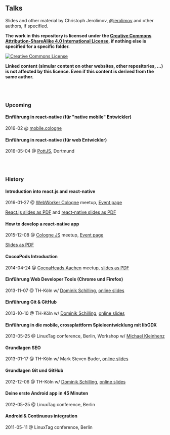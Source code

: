 ## Talks

Slides and other material by Christoph Jerolimov, [@jerolimov](https://twitter.com/jerolimov)
and other authors, if specified.

**The work in this repository is licensed under the [Creative Commons Attribution-ShareAlike 4.0 International License](http://creativecommons.org/licenses/by-sa/4.0/), if nothing else is specified for a specific folder.**

<a rel="license" href="http://creativecommons.org/licenses/by-sa/4.0/"><img alt="Creative Commons License" style="border-width:0" src="https://i.creativecommons.org/l/by-sa/4.0/88x31.png" /></a>

**Linked content (simular content on other websites, other repositories, ...) is not affected by this licence. Even if this content is derived from the same author.**

<br/><br/>

### Upcoming

#### Einführung in react-native (für "native mobile" Entwickler)

2016-02 @ [mobile.cologne](http://mobile.cologne/)

#### Einführung in react-native (für web Entwickler)

2016-05-04 @ [PottJS](http://pottjs.de/), Dortmund

<br/><br/>

### History

#### Introduction into react.js and react-native

2016-01-27 @ [WebWorker Cologne](http://www.meetup.com/de-DE/WebWorker-Cologne/) meetup,
[Event page](http://www.meetup.com/de/WebWorker-Cologne/events/227777445/)

[React.js slides as PDF](2016-01-27-reactjs-and-reactnative/introduction-reactjs.pdf) and
[react-native slides as PDF](2016-01-27-reactjs-and-reactnative/introduction-react-native.pdf)

#### How to develop a react-native app

2015-12-08 @ [Cologne JS](http://colognejs.de/) meetup,
[Event page](http://www.meetup.com/de/Cologne-js/events/227015933/)

[Slides as PDF](2015-12-08-react-native/react-native-introduction-colognejs.pdf)

#### CocoaPods Introduction

2014-04-24 @ [CocoaHeads Aachen](http://hci.rwth-aachen.de/cocoaheads) meetup,
[slides as PDF](http://jerolimov.github.io/talks/2014-04-24-cocoapods/cocoapods-introduction.pdf)

#### Einführung Web Developer Tools (Chrome und Firefox)

2013-11-07 @ TH-Köln w/ [Dominik Schilling](https://twitter.com/ocean90),
[online slides](http://jerolimov.github.io/talks/2013-11-07-web-developer-tools/)

#### Einführung Git & GitHub

2013-10-10 @ TH-Köln w/ [Dominik Schilling](https://twitter.com/ocean90),
[online slides](http://jerolimov.github.io/talks/2013-10-10-git-and-github/)

#### Einführung in die mobile, crossplattform Spieleentwicklung mit libGDX

2013-05-25 @ LinuxTag conference, Berlin, Workshop w/ [Michael Kleinhenz](https://twitter.com/quendor)

#### Grundlagen SEO

2013-01-17 @ TH-Köln w/ Mark Steven Buder,
[online slides](http://jerolimov.github.io/talks/2013-01-17-seo/)

#### Grundlagen Git und GitHub

2012-12-06 @ TH-Köln w/ [Dominik Schilling](https://twitter.com/ocean90),
[online slides](http://jerolimov.github.io/talks/2012-12-06-git-and-github/)

#### Deine erste Android app in 45 Minuten

2012-05-25 @ LinuxTag conference, Berlin
<!--[Program page](http://www.linuxtag.org/2012/de/program/program/vortragsdetails-talkid413.html) -->

#### Android & Continuous integration

2011-05-11 @ LinuxTag conference, Berlin
<!-- [Program page](http://www.linuxtag.org/2011/de/program/program/vortragsliste-talkid165.html) -->
